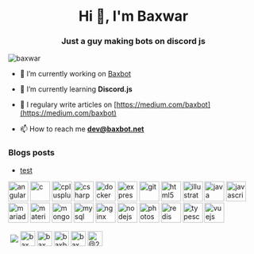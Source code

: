 <h1 align="center">Hi 👋, I'm Baxwar</h1>
<h3 align="center">Just a guy making bots on discord js</h3>

<p align="left"> <img src="https://komarev.com/ghpvc/?username=baxwar" alt="baxwar" /> </p>

- 🔭 I’m currently working on [Baxbot](https://github.com/baxwar/baxbot)

- 🌱 I’m currently learning **Discord.js**

- 📝 I regulary write articles on [https://medium.com/baxbot](https://medium.com/baxbot)

- 📫 How to reach me **dev@baxbot.net**

### Blogs posts
<!-- BLOG-POST-LIST:START -->
- [test](https://dev.to/baxwar/test-4k89)
<!-- BLOG-POST-LIST:END -->

<p align="left"><img src="https://devicons.github.io/devicon/devicon.git/icons/angularjs/angularjs-original.svg" alt="angularjs" width="40" height="40"/> <img src="https://devicons.github.io/devicon/devicon.git/icons/c/c-original.svg" alt="c" width="40" height="40"/> <img src="https://devicons.github.io/devicon/devicon.git/icons/cplusplus/cplusplus-original.svg" alt="cplusplus" width="40" height="40"/> <img src="https://devicons.github.io/devicon/devicon.git/icons/csharp/csharp-original.svg" alt="csharp" width="40" height="40"/> <img src="https://devicons.github.io/devicon/devicon.git/icons/docker/docker-original-wordmark.svg" alt="docker" width="40" height="40"/> <img src="https://devicons.github.io/devicon/devicon.git/icons/express/express-original-wordmark.svg" alt="express" width="40" height="40"/> <img src="https://www.vectorlogo.zone/logos/git-scm/git-scm-icon.svg" alt="git" width="40" height="40"/> <img src="https://devicons.github.io/devicon/devicon.git/icons/html5/html5-original-wordmark.svg" alt="html5" width="40" height="40"/> <img src="https://www.vectorlogo.zone/logos/adobe_illustrator/adobe_illustrator-icon.svg" alt="illustrator" width="40" height="40"/> <img src="https://devicons.github.io/devicon/devicon.git/icons/java/java-original-wordmark.svg" alt="java" width="40" height="40"/> <img src="https://devicons.github.io/devicon/devicon.git/icons/javascript/javascript-original.svg" alt="javascript" width="40" height="40"/> <img src="https://www.vectorlogo.zone/logos/mariadb/mariadb-icon.svg" alt="mariadb" width="40" height="40"/> <img src="https://raw.githubusercontent.com/prplx/svg-logos/5585531d45d294869c4eaab4d7cf2e9c167710a9/svg/materialize.svg" alt="materialize" width="40" height="40"/> <img src="https://devicons.github.io/devicon/devicon.git/icons/mongodb/mongodb-original-wordmark.svg" alt="mongodb" width="40" height="40"/> <img src="https://devicons.github.io/devicon/devicon.git/icons/mysql/mysql-original-wordmark.svg" alt="mysql" width="40" height="40"/> <img src="https://devicons.github.io/devicon/devicon.git/icons/nginx/nginx-original.svg" alt="nginx" width="40" height="40"/> <img src="https://devicons.github.io/devicon/devicon.git/icons/nodejs/nodejs-original-wordmark.svg" alt="nodejs" width="40" height="40"/> <img src="https://devicons.github.io/devicon/devicon.git/icons/photoshop/photoshop-plain.svg" alt="photoshop" width="40" height="40"/> <img src="https://devicons.github.io/devicon/devicon.git/icons/redis/redis-original-wordmark.svg" alt="redis" width="40" height="40"/> <img src="https://devicons.github.io/devicon/devicon.git/icons/typescript/typescript-original.svg" alt="typescript" width="40" height="40"/> <img src="https://devicons.github.io/devicon/devicon.git/icons/vuejs/vuejs-original-wordmark.svg" alt="vuejs" width="40" height="40"/></p><p>&nbsp;<img align="center"
src="https://github-readme-stats.vercel.app/api?username=baxwar&theme=dark&show_icons=true"


<p align="center">
<a href="https://codepen.io/baxwar" target="blank"><img align="center" src="https://cdn.jsdelivr.net/npm/simple-icons@3.0.1/icons/codepen.svg" alt="baxwar" height="30" width="30" /></a>
<a href="https://dev.to/baxwar" target="blank"><img align="center" src="https://cdn.jsdelivr.net/npm/simple-icons@3.0.1/icons/dev-dot-to.svg" alt="baxwar" height="30" width="30" /></a>
<a href="https://twitter.com/baxbot1" target="blank"><img align="center" src="https://cdn.jsdelivr.net/npm/simple-icons@3.0.1/icons/twitter.svg" alt="baxbot1" height="30" width="30" /></a>
<a href="https://codesandbox.com/baxwar" target="blank"><img align="center" src="https://cdn.jsdelivr.net/npm/simple-icons@3.0.1/icons/codesandbox.svg" alt="baxwar" height="30" width="30" /></a>
<a href="https://medium.com/@2001jake18" target="blank"><img align="center" src="https://cdn.jsdelivr.net/npm/simple-icons@3.0.1/icons/medium.svg" alt="@2001jake18" height="30" width="30" /></a>
</p>
